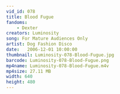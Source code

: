 ```yaml
---
vid_id: 078
title: Blood Fugue
fandoms:
    - Dexter
creators: Luminosity
song: For Mature Audiences Only 
artist: Dog Fashion Disco
date:   2006-12-01 10:00:00
thumbnail: Luminosity-078-Blood-Fugue.jpg
barcode: Luminosity-078-Blood-Fugue.png
mp4name: Luminosity-078-Blood-Fugue.m4v
mp4size: 27.11 MB
width: 640
height: 480
---
```



